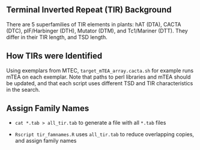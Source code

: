 ## Terminal Inverted Repeat (TIR) Background
There are 5 superfamilies of TIR elements in plants: hAT (DTA), CACTA (DTC), pIF/Harbinger (DTH), Mutator (DTM), and Tc1/Mariner (DTT). 
They differ in their TIR length, and TSD length.


## How TIRs were Identified
Using exemplars from MTEC, ```target_mTEA_array.cacta.sh``` for example runs mTEA on each exemplar. 
Note that paths to perl libraries and mTEA should be updated, and that each script uses different TSD and TIR characteristics in the search.

## Assign Family Names

- ```cat *.tab > all_tir.tab``` to generate a file with all `*.tab` files

- ```Rscript tir_famnames.R``` uses `all_tir.tab` to reduce overlapping copies, and assign family names

